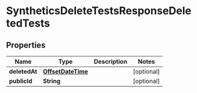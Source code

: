 

# SyntheticsDeleteTestsResponseDeletedTests

## Properties

Name | Type | Description | Notes
------------ | ------------- | ------------- | -------------
**deletedAt** | [**OffsetDateTime**](OffsetDateTime.md) |  |  [optional]
**publicId** | **String** |  |  [optional]



